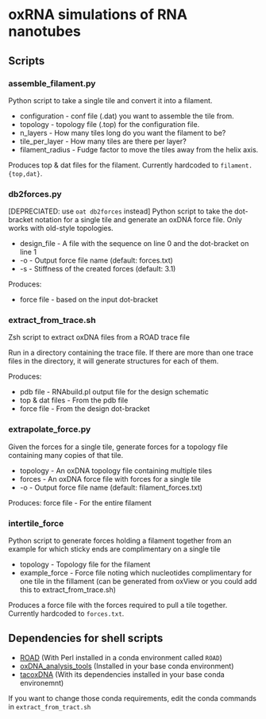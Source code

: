 # oxRNA simulations of RNA nanotubes

## Scripts

### assemble_filament.py
Python script to take a single tile and convert it into a filament.  
* configuration - conf file (.dat) you want to assemble the tile from.
* topology - topology file (.top) for the configuration file.
* n_layers - How many tiles long do you want the filament to be?
* tile_per_layer - How many tiles are there per layer?
* filament_radius - Fudge factor to move the tiles away from the helix axis.

Produces top & dat files for the filament.  Currently hardcoded to `filament.{top,dat}`.

### db2forces.py
[DEPRECIATED: use `oat db2forces` instead] Python script to take the dot-bracket notation for a single tile and generate an oxDNA force file.  Only works with old-style topologies.
* design_file - A file with the sequence on line 0 and the dot-bracket on line 1
* -o - Output force file name (default: forces.txt)
* -s - Stiffness of the created forces (default: 3.1) 

Produces:
* force file - based on the input dot-bracket

### extract_from_trace.sh
Zsh script to extract oxDNA files from a ROAD trace file

Run in a directory containing the trace file. If there are more than one trace files in the directory, it will generate structures for each of them.

Produces:
* pdb file - RNAbuild.pl output file for the design schematic
* top & dat files - From the pdb file
* force file - From the design dot-bracket

### extrapolate_force.py
Given the forces for a single tile, generate forces for a topology file containing many copies of that tile.
* topology - An oxDNA topology file containing multiple tiles
* forces - An oxDNA force file with forces for a single tile
* -o - Output force file name (default: filament_forces.txt)

Produces:
force file - For the entire filament

### intertile_force
Python script to generate forces holding a filament together from an example for which sticky ends are complimentary on a single tile
* topology - Topology file for the filament
* example_force - Force file noting which nucleotides complimentary for one tile in the fillament (can be generated from oxView or you could add this to extract_from_trace.sh)

Produces a force file with the forces required to pull a tile together.  Currently hardcoded to `forces.txt`.

## Dependencies for shell scripts
* [ROAD](https://github.com/esa-lab/ROAD) (With Perl installed in a conda environment called `ROAD`)
* [oxDNA_analysis_tools](https://github.com/lorenzo-rovigatti/oxDNA/tree/master/analysis) (Installed in your base conda environment)
* [tacoxDNA](https://github.com/lorenzo-rovigatti/tacoxDNA) (With its dependencies installed in your base conda environemnt)

If you want to change those conda requirements, edit the conda commands in `extract_from_tract.sh`
